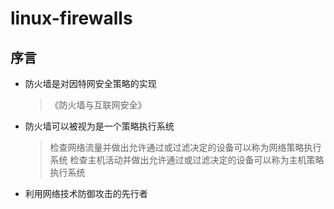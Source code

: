 # linux-firewalls

## 序言
- 防火墙是对因特网安全策略的实现
    > 《防火墙与互联网安全》
- 防火墙可以被视为是一个策略执行系统
    > 检查网络流量并做出允许通过或过滤决定的设备可以称为网络策略执行系统
    > 检查主机活动并做出允许通过或过滤决定的设备可以称为主机策略执行系统

- 利用网络技术防御攻击的先行者
